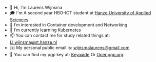 - 👋 Hi, I’m Laurens Wijnsma
- 🎓 I'm A second year HBO-ICT student at [Hanze University of Applied Sciences](https://hanze.nl)
- 👀 I’m interested in Container development and Networking
- 🌱 I’m currently learning Kubernetes
- 📫 You can contact me for study related things at: [l.l.wijnsma@st.hanze.nl](mailto:l.l.wijnsma@st.hanze.nl)
- ✉️ My personal public email is: [wijnsmalaurens@gmail.com](mailto:wijnsmalaurens@gmail.com)
- 🔑 You can find my pgp key at: [Keyoxide](https://keyoxide.org/C9DB4E6EFAC865201A8621607E8E74051279AFFC) Or [Openpgp.org](https://keys.openpgp.org/search?q=C9DB4E6EFAC865201A8621607E8E74051279AFFC)
